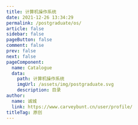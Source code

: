 ```yaml
---
title: 计算机操作系统
date: 2021-12-26 13:34:29
permalink: /postgraduate/os/
article: false
sidebar: false
pageButton: false
comment: false
prev: false
next: false
pageComponent: 
  name: Catalogue
  data: 
    path: 计算机操作系统
    imgUrl: /assets/img/postgraduate.svg
    description: 目录
author: 
  name: 诚城
  link: https://www.carveybunt.cn/user/profile/
titleTag: 原创
---
```

